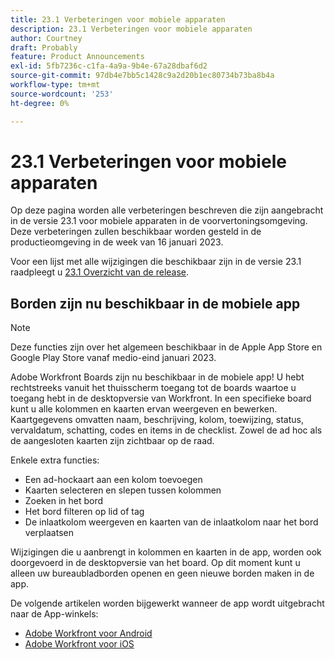 ```yaml
---
title: 23.1 Verbeteringen voor mobiele apparaten
description: 23.1 Verbeteringen voor mobiele apparaten
author: Courtney
draft: Probably
feature: Product Announcements
exl-id: 5fb7236c-c1fa-4a9a-9b4e-67a28dbaf6d2
source-git-commit: 97db4e7bb5c1428c9a2d20b1ec80734b73ba8b4a
workflow-type: tm+mt
source-wordcount: '253'
ht-degree: 0%

---
```


# 23.1 Verbeteringen voor mobiele apparaten

Op deze pagina worden alle verbeteringen beschreven die zijn aangebracht in de versie 23.1 voor mobiele apparaten in de voorvertoningsomgeving. Deze verbeteringen zullen beschikbaar worden gesteld in de productieomgeving in de week van 16 januari 2023.

Voor een lijst met alle wijzigingen die beschikbaar zijn in de versie 23.1 raadpleegt u [23.1 Overzicht van de release](/help/quicksilver/product-announcements/product-releases/23.1-release-activity/23-1-release-overview.md).

## Borden zijn nu beschikbaar in de mobiele app

>[!NOTE]
>
>Deze functies zijn over het algemeen beschikbaar in de Apple App Store en Google Play Store vanaf medio-eind januari 2023.

Adobe Workfront Boards zijn nu beschikbaar in de mobiele app! U hebt rechtstreeks vanuit het thuisscherm toegang tot de boards waartoe u toegang hebt in de desktopversie van Workfront. In een specifieke board kunt u alle kolommen en kaarten ervan weergeven en bewerken. Kaartgegevens omvatten naam, beschrijving, kolom, toewijzing, status, vervaldatum, schatting, codes en items in de checklist. Zowel de ad hoc als de aangesloten kaarten zijn zichtbaar op de raad.

Enkele extra functies:

* Een ad-hockaart aan een kolom toevoegen
* Kaarten selecteren en slepen tussen kolommen
* Zoeken in het bord
* Het bord filteren op lid of tag
* De inlaatkolom weergeven en kaarten van de inlaatkolom naar het bord verplaatsen

Wijzigingen die u aanbrengt in kolommen en kaarten in de app, worden ook doorgevoerd in de desktopversie van het board. Op dit moment kunt u alleen uw bureaubladborden openen en geen nieuwe borden maken in de app.

De volgende artikelen worden bijgewerkt wanneer de app wordt uitgebracht naar de App-winkels:

* [Adobe Workfront voor Android](/help/quicksilver/workfront-basics/mobile-apps/using-the-workfront-mobile-app/workfront-for-android.md)
* [Adobe Workfront voor iOS](/help/quicksilver/workfront-basics/mobile-apps/using-the-workfront-mobile-app/workfront-for-ios.md)
